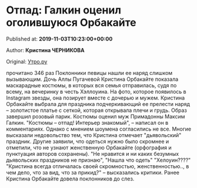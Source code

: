 
# Отпад: Галкин оценил оголившуюся Орбакайте

Published at: **2019-11-03T10:23:00+00:00**

Author: **Кристина ЧЕРНИКОВА**

Original: [Утро.ру](https://utro.ru/showbiz/2019/11/03/1423168.shtml)

прочитано 346 раз
Поклонники певицы нашли ее наряд слишком вызывающим.
Дочь Аллы Пугачевой Кристина Орбакайте показала маскарадные костюмы, в которых вся семья отправилась, судя по всему, на вечеринку в честь Хэллоуина.
На фото, которое появилось в Instagram звезды, она позирует вместе с дочерью и мужем. Кристина Орбакайте выбрала для праздника подчеркивающий ее прелести наряд – золотистое платье с сеткой, которая открывала плечи и грудь. Образ завершил розовый парик.
Костюмы оценил муж Примадонны Максим Галкин.
"Костюмы – отпад! Интерьер знакомый", – написал он в комментариях.
Однако с мнением шоумена согласились не все. Многие высказали недовольство тем, что Кристина отмечает "дьявольский" праздник. Другие заявили, что одеться нужно было скромнее и отметили, что не узнают женственную Орбакайте (орфография и пунктуация авторов сохранены).
"Не нравится и ни каких безумных дьявольских праздников не признаю", "Нашла что одеть" "Хелоуин????" "Кристина всегда отличалась своей скромностью, женственностью.., в чем дело, что за вид, что за прикид?" – высказались критики.
Ранее Кристина Орбакайте довела поклонников до слез.

